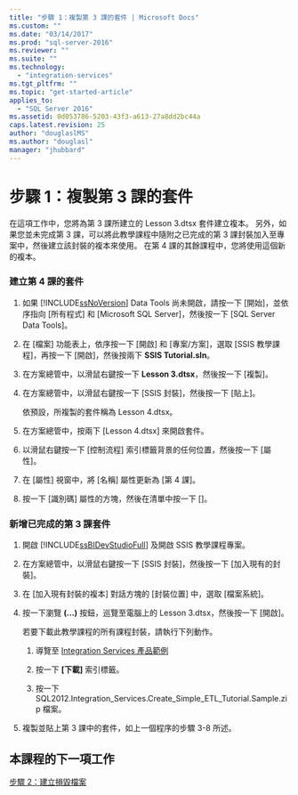 ```yaml
---
title: "步驟 1：複製第 3 課的套件 | Microsoft Docs"
ms.custom: ""
ms.date: "03/14/2017"
ms.prod: "sql-server-2016"
ms.reviewer: ""
ms.suite: ""
ms.technology: 
  - "integration-services"
ms.tgt_pltfrm: ""
ms.topic: "get-started-article"
applies_to: 
  - "SQL Server 2016"
ms.assetid: 0d053786-5203-43f3-a613-27a8dd2bc44a
caps.latest.revision: 25
author: "douglaslMS"
ms.author: "douglasl"
manager: "jhubbard"
---
```

# 步驟 1：複製第 3 課的套件
在這項工作中，您將為第 3 課所建立的 Lesson 3.dtsx 套件建立複本。 另外，如果您並未完成第 3 課，可以將此教學課程中隨附之已完成的第 3 課封裝加入至專案中，然後建立該封裝的複本來使用。 在第 4 課的其餘課程中，您將使用這個新的複本。  
  
### 建立第 4 課的套件  
  
1.  如果 [!INCLUDE[ssNoVersion](../includes/ssnoversion-md.md)] Data Tools 尚未開啟，請按一下 [開始]，並依序指向 [所有程式] 和 [Microsoft SQL Server]，然後按一下 [SQL Server Data Tools]。  
  
2.  在 [檔案] 功能表上，依序按一下 [開啟] 和 [專案/方案]，選取 [SSIS 教學課程]，再按一下 [開啟]，然後按兩下 **SSIS Tutorial.sln**。  
  
3.  在方案總管中，以滑鼠右鍵按一下 **Lesson 3.dtsx**，然後按一下 [複製]。  
  
4.  在方案總管中，以滑鼠右鍵按一下 [SSIS 封裝]，然後按一下 [貼上]。  
  
    依預設，所複製的套件稱為 Lesson 4.dtsx。  
  
5.  在方案總管中，按兩下 [Lesson 4.dtsx] 來開啟套件。  
  
6.  以滑鼠右鍵按一下 [控制流程] 索引標籤背景的任何位置，然後按一下 [屬性]。  
  
7.  在 [屬性] 視窗中，將 [名稱] 屬性更新為 [第 4 課]。  
  
8.  按一下 [識別碼] 屬性的方塊，然後在清單中按一下 [<Generate New ID>]。  
  
### 新增已完成的第 3 課套件  
  
1.  開啟 [!INCLUDE[ssBIDevStudioFull](../includes/ssbidevstudiofull-md.md)] 及開啟 SSIS 教學課程專案。  
  
2.  在方案總管中，以滑鼠右鍵按一下 [SSIS 封裝]，然後按一下 [加入現有的封裝]。  
  
3.  在 [加入現有封裝的複本] 對話方塊的 [封裝位置] 中，選取 [檔案系統]。  
  
4.  按一下瀏覽 **(…)** 按鈕，巡覽至電腦上的 Lesson 3.dtsx，然後按一下 [開啟]。  
  
    若要下載此教學課程的所有課程封裝，請執行下列動作。  
  
    1.  導覽至 [Integration Services 產品範例](http://go.microsoft.com/fwlink/?LinkId=275027)  
  
    2.  按一下 **[下載]** 索引標籤。  
  
    3.  按一下 SQL2012.Integration_Services.Create_Simple_ETL_Tutorial.Sample.zip 檔案。  
  
5.  複製並貼上第 3 課中的套件，如上一個程序的步驟 3-8 所述。  
  
## 本課程的下一項工作  
[步驟 2：建立損毀檔案](../integration-services/step-2-creating-a-corrupted-file.md)  
  
